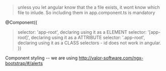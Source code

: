 > unless you let angular know that the a file exists, it wont know which file to inlude.
> So including them in app.component.ts is mandatory

@Component({
  >selector: 'app-root', declaring using it as a ELEMENT
  >selector: '[app-root]', declaring using it as a ATTRIBUTE
  >selector: '.app-root', declaring using it as a CLASS
  >selectors - id does not work in angular.
})

Component styling -- we are using http://valor-software.com/ngx-bootstrap/#/alerts